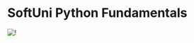 # SoftUni Python Fundamentals
![!](https://user-images.githubusercontent.com/75258625/155036588-af566af3-ce69-440b-989d-4b7d8ac9f434.png)
